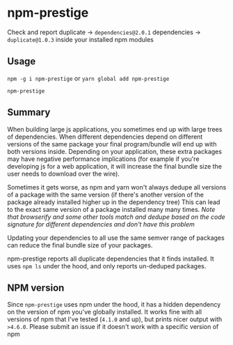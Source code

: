 # npm-prestige

Check and report duplicate -> `dependencies@2.0.1` dependencies -> `duplicate@1.0.3` inside your installed npm modules

## Usage

`npm -g i npm-prestige` or 
`yarn global add npm-prestige`

`npm-prestige`

## Summary 

When building large js applications, you sometimes end up with large trees of dependencies.
When different dependencies depend on different versions of the same package your final program/bundle will end up with both versions inside.
Depending on your application, these extra packages may have negative performance implications 
(for example if you're developing js for a web application, it will increase the final bundle size the user needs to download over the wire).

Sometimes it gets worse, as npm and yarn won't always dedupe all versions of a package with the same version
(if there's another version of the package already installed higher up in the dependency tree)
This can lead to the exact same version of a package installed many many times.
_Note that browserify and some other tools match and dedupe based on the code signature for different dependencies and don't have this problem_

Updating your dependencies to all use the same semver range of packages can reduce the final bundle size of your packages.

npm-prestige reports all duplicate dependencies that it finds installed. It uses `npm ls` under the hood, and only reports un-deduped packages.

## NPM version

Since `npm-prestige` uses npm under the hood, it has a hidden dependency on the version of npm you've globally installed.
It works fine with all versions of npm that I've tested (`4.1.0` and up), but prints nicer output with `>4.6.0`.
Please submit an issue if it doesn't work with a specific version of npm
